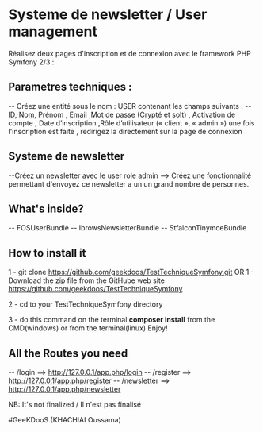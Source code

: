 Systeme de newsletter / User management
=======================================

Réalisez deux pages d'inscription et de connexion avec le framework PHP  Symfony 2/3 :

Parametres techniques :
-----------------------
 -- Créez une entité sous le nom : USER contenant les champs suivants :
 -- ID, Nom, Prénom , Email ,Mot de passe (Crypté et solt) , Activation de compte , Date d’inscription ,Rôle d’utilisateur (« client », « admin »)
une fois l'inscription est faite , redirigez la directement sur la page de connexion
 
Systeme de newsletter
---------------------
 --Créez un newsletter avec le user role admin
 --> Créez une fonctionnalité permettant d'envoyez ce newsletter a un un grand nombre de personnes.

What's inside?
--------------
-- FOSUserBundle
-- IbrowsNewsletterBundle
-- StfalconTinymceBundle

How to install it
-------------
1 - git clone https://github.com/geekdoos/TestTechniqueSymfony.git
OR
1 - Download the zip file from the GitHube web site https://github.com/geekdoos/TestTechniqueSymfony

2 - cd to your TestTechniqueSymfony directory

3 - do this command on the terminal **composer install** from the CMD(windows) or from the terminal(linux)
Enjoy!

All the Routes you need
-----------------------
-- /login ==> http://127.0.0.1/app.php/login
-- /register ==> http://127.0.0.1/app.php/register
-- /newsletter ==> http://127.0.0.1/app.php/newsletter

NB: It's not finalized / Il n'est pas finalisé

#GeeKDooS (KHACHIAI Oussama)